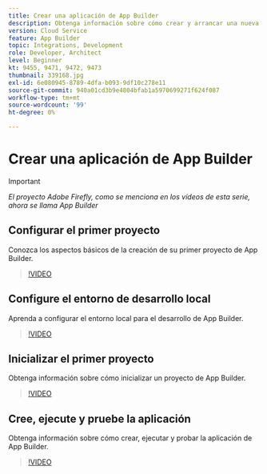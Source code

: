 ```yaml
---
title: Crear una aplicación de App Builder
description: Obtenga información sobre cómo crear y arrancar una nueva aplicación de App Builder.
version: Cloud Service
feature: App Builder
topic: Integrations, Development
role: Developer, Architect
level: Beginner
kt: 9455, 9471, 9472, 9473
thumbnail: 339168.jpg
exl-id: 6e080945-8789-4dfa-b093-9df10c278e11
source-git-commit: 940a01cd3b9e4804bfab1a5970699271f624f087
workflow-type: tm+mt
source-wordcount: '99'
ht-degree: 0%

---
```


# Crear una aplicación de App Builder

>[!IMPORTANT]
>
> _El proyecto Adobe Firefly, como se menciona en los vídeos de esta serie, ahora se llama App Builder_

## Configurar el primer proyecto

Conozca los aspectos básicos de la creación de su primer proyecto de App Builder.

>[!VIDEO](https://video.tv.adobe.com/v/339168/?quality=12&learn=on)

## Configure el entorno de desarrollo local

Aprenda a configurar el entorno local para el desarrollo de App Builder.

>[!VIDEO](https://video.tv.adobe.com/v/339169/?quality=12&learn=on)

## Inicializar el primer proyecto

Obtenga información sobre cómo inicializar un proyecto de App Builder.

>[!VIDEO](https://video.tv.adobe.com/v/339170/?quality=12&learn=on)

## Cree, ejecute y pruebe la aplicación

Obtenga información sobre cómo crear, ejecutar y probar la aplicación de App Builder.

>[!VIDEO](https://video.tv.adobe.com/v/339171/?quality=12&learn=on)
